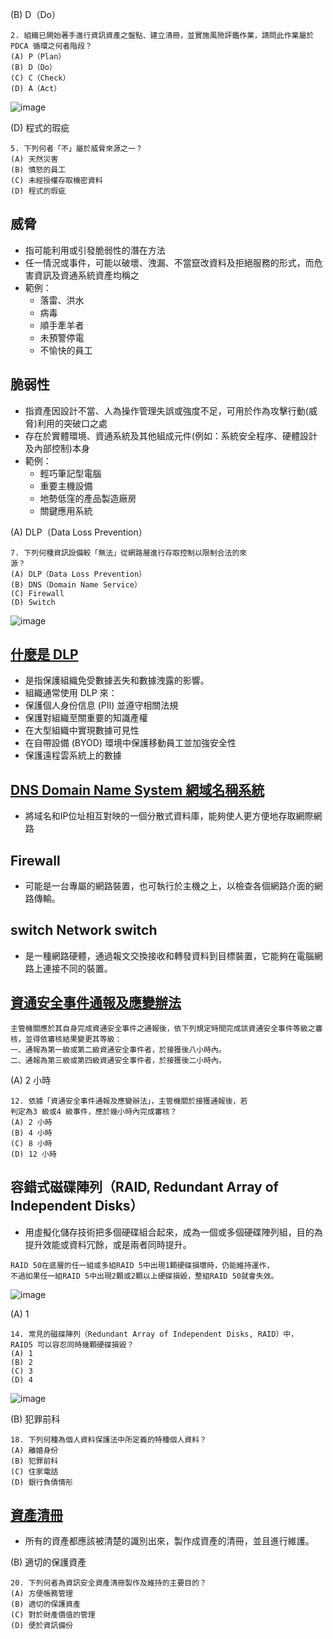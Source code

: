 (B) D（Do）
```
2. 組織已開始著手進行資訊資產之盤點、建立清冊，並實施風險評鑑作業，請問此作業屬於PDCA 循環之何者階段？
(A) P（Plan）
(B) D（Do）
(C) C（Check）
(D) A（Act）
```
![image](https://user-images.githubusercontent.com/71476327/197328167-2e028223-1fa6-4b97-9611-3427b13ec320.png)


(D) 程式的瑕疵
```
5. 下列何者「不」屬於威脅來源之一？
(A) 天然災害
(B) 憤怒的員工
(C) 未經授權存取機密資料
(D) 程式的瑕疵
```
## 威脅
- 指可能利用或引發脆弱性的潛在方法
- 任一情況或事件，可能以破壞、洩漏、不當竄改資料及拒絕服務的形式，而危害資訊及資通系統資產均稱之
- 範例：
  - 落雷、洪水
  - 病毒
  - 順手牽羊者
  - 未預警停電
  - 不愉快的員工
## 脆弱性
- 指資產因設計不當、人為操作管理失誤或強度不足，可用於作為攻擊行動(威脅)利用的突破口之處
- 存在於實體環境、資通系統及其他組成元件(例如：系統安全程序、硬體設計及內部控制)本身
- 範例：
  - 輕巧筆記型電腦
  - 重要主機設備
  - 地勢低窪的產品製造廠房
  - 關鍵應用系統


(A) DLP（Data Loss Prevention）
```
7. 下列何種資訊設備較「無法」從網路層進行存取控制以限制合法的來
源？
(A) DLP（Data Loss Prevention）
(B) DNS（Domain Name Service）
(C) Firewall
(D) Switch
```

![image](https://user-images.githubusercontent.com/71476327/197328768-c068743d-5caa-4d69-8042-901f2877539f.png)

## [什麼是 DLP](https://www.imperva.com/learn/data-security/data-loss-prevention-dlp/)
- 是指保護組織免受數據丟失和數據洩露的影響。
- 組織通常使用 DLP 來：
- 保護個人身份信息 (PII) 並遵守相關法規
- 保護對組織至關重要的知識產權
- 在大型組織中實現數據可見性
- 在自帶設備 (BYOD) 環境中保護移動員工並加強安全性
- 保護遠程雲系統上的數據

## [DNS  Domain Name System  網域名稱系統](https://aws.amazon.com/tw/route53/what-is-dns/)
- 將域名和IP位址相互對映的一個分散式資料庫，能夠使人更方便地存取網際網路

## Firewall
- 可能是一台專屬的網路裝置，也可執行於主機之上，以檢查各個網路介面的網路傳輸。

## switch Network switch
- 是一種網路硬體，通過報文交換接收和轉發資料到目標裝置，它能夠在電腦網路上連接不同的裝置。


## [資通安全事件通報及應變辦法](https://law.moj.gov.tw/LawClass/LawAll.aspx?pcode=A0030305)
```
主管機關應於其自身完成資通安全事件之通報後，依下列規定時間完成該資通安全事件等級之審核，並得依審核結果變更其等級：
一、通報為第一級或第二級資通安全事件者，於接獲後八小時內。
二、通報為第三級或第四級資通安全事件者，於接獲後二小時內。
```
(A) 2 小時
```
12. 依據「資通安全事件通報及應變辦法」，主管機關於接獲通報後，若
判定為3 級或4 級事件，應於幾小時內完成審核？
(A) 2 小時
(B) 4 小時
(C) 8 小時
(D) 12 小時
```
## 容錯式磁碟陣列（RAID, Redundant Array of Independent Disks）
- 用虛擬化儲存技術把多個硬碟組合起來，成為一個或多個硬碟陣列組，目的為提升效能或資料冗餘，或是兩者同時提升。
```
RAID 50在底層的任一組或多組RAID 5中出現1顆硬碟損壞時，仍能維持運作，
不過如果任一組RAID 5中出現2顆或2顆以上硬碟損毀，整組RAID 50就會失效。
```


![image](https://user-images.githubusercontent.com/71476327/197330028-7d382c5b-7b4e-49f3-b903-c77768b0160c.png)


(A) 1
```
14. 常見的磁碟陣列（Redundant Array of Independent Disks, RAID）中，
RAID5 可以容忍同時幾顆硬碟損毀？
(A) 1
(B) 2
(C) 3
(D) 4
```


![image](https://user-images.githubusercontent.com/71476327/197330059-2095d58c-83e8-4606-bd72-a978d4a75d8a.png)


(B) 犯罪前科
```
18. 下列何種為個人資料保護法中所定義的特種個人資料？
(A) 離婚身份
(B) 犯罪前科
(C) 住家電話
(D) 銀行負債情形
```
##  [資產清冊](https://www.netadmin.com.tw/netadmin/zh-tw/viewpoint/800CA2B1E9924718B9401618407C14F4)
- 所有的資產都應該被清楚的識別出來，製作成資產的清冊，並且進行維護。


(B) 適切的保護資產
```
20. 下列何者為資訊安全資產清冊製作及維持的主要目的？
(A) 方便帳務管理
(B) 適切的保護資產
(C) 對於財產價值的管理
(D) 便於資訊備份
```
